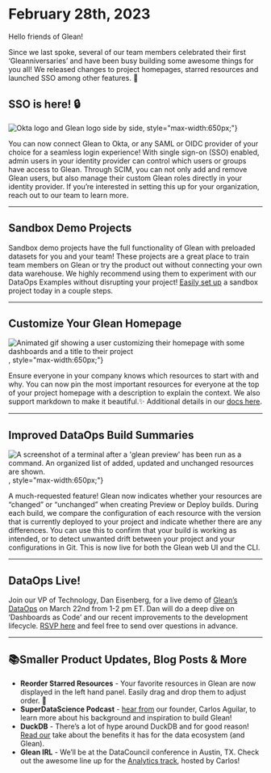 # February 28th, 2023

Hello friends of Glean!

Since we last spoke, several of our team members celebrated their first ‘Gleanniversaries’ and have been busy building some awesome things for you all! We released changes to project homepages, starred resources and launched SSO among other features. 🚀

## SSO is here! 🔒

<img src="/product_updates/230228_okta.png" alt="Okta logo and Glean logo side by side" />, style="max-width:650px;"}

You can now connect Glean to Okta, or any SAML or OIDC provider of your choice for a seamless login experience! With single sign-on (SSO) enabled, admin users in your identity provider can control which users or groups have access to Glean. Through SCIM, you can not only add and remove Glean users, but also manage their custom Glean roles directly in your identity provider. If you’re interested in setting this up for your organization, reach out to our team to learn more.

---

## Sandbox Demo Projects

Sandbox demo projects have the full functionality of Glean with preloaded datasets for you and your team! These projects are a great place to train team members on Glean or try the product out without connecting your own data warehouse. We highly recommend using them to experiment with our DataOps Examples without disrupting your project! [Easily set up](../docs/project-management/demo-projects.md) a sandbox project today in a couple steps.

---

## Customize Your Glean Homepage

<img src="/product_updates/230228_homepage.gif" alt="Animated gif showing a user customizing their homepage with some dashboards and a title to their project" />, style="max-width:650px;"}

Ensure everyone in your company knows which resources to start with and why.  You can now pin the most important resources for everyone at the top of your project homepage with a description to explain the context. We also support markdown to make it beautiful.✨ Additional details in our [docs here](../docs/data-ops/config-schema/Homepage-Launchpad.md).

---

## Improved DataOps Build Summaries

<img src="/product_updates/230228_dataopsbuild.png" alt="A screenshot of a terminal after a 'glean preview' has been run as a command.  An organized list of added, updated and unchanged resources are shown." />, style="max-width:650px;"}

A much-requested feature! Glean now indicates whether your resources are “changed” or “unchanged” when creating Preview or Deploy builds. During each build, we compare the configuration of each resource with the version that is currently deployed to your project and indicate whether there are any differences. You can use this to confirm that your build is working as intended, or to detect unwanted drift between your project and your configurations in Git. This is now live for both the Glean web UI and the CLI.

---

## DataOps Live!

Join our VP of Technology, Dan Eisenberg, for a live demo of [Glean’s DataOps](../docs/data-ops/index.md) on March 22nd from 1-2 pm ET. Dan will do a deep dive on ‘Dashboards as Code’ and our recent improvements to the development lifecycle. [RSVP here](https://app.livestorm.co/glean-io/glean-dataops-live?s=52e05471-02d9-4ba3-9263-15c4ff53ee75) and feel free to send over questions in advance.

---

## 📚Smaller Product Updates, Blog Posts & More 

- **Reorder Starred Resources** - Your favorite resources in Glean are now displayed in the left hand panel. Easily drag and drop them to adjust order. 🌟
- **SuperDataScience Podcast** - [hear from](https://www.superdatascience.com/podcast/efficiently-gleaning-insights-from-vast-data-warehouses) our founder, Carlos Aguilar, to learn more about his background and inspiration to build Glean!
- **DuckDB** - There’s a lot of hype around DuckDB and for good reason! [Read our](https://glean.io/blog-posts/using-duckdb-for-not-so-big-data-in-glean) take about the benefits it has for the data ecosystem (and Glean).
- **Glean IRL** - We’ll be at the DataCouncil conference in Austin, TX. Check out the awesome line up for the [Analytics track](https://www.datacouncil.ai/austin), hosted by Carlos!
